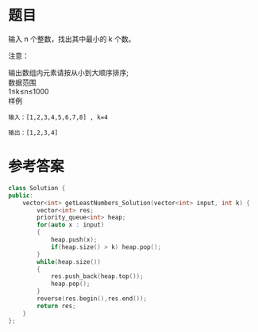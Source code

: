 # 题目
输入 n 个整数，找出其中最小的 k 个数。

注意：

输出数组内元素请按从小到大顺序排序;<br>
数据范围<br>
1≤k≤n≤1000<br>
样例
```
输入：[1,2,3,4,5,6,7,8] , k=4

输出：[1,2,3,4]
```
# 参考答案
```c++
class Solution {
public:
    vector<int> getLeastNumbers_Solution(vector<int> input, int k) {
        vector<int> res;
        priority_queue<int> heap;
        for(auto x : input)
        {
            heap.push(x);
            if(heap.size() > k) heap.pop(); 
        }
        while(heap.size())
        {
            res.push_back(heap.top());
            heap.pop();
        }
        reverse(res.begin(),res.end());
        return res;
    }
};

